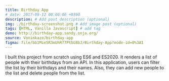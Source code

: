 ```yaml
---
title: Birthday App
# date: 2017-09-12 00:00:00 +0300
description: # Add post description (optional)
img: ./birthday-screenshot.png # Add image post (optional)
tags: [HTML, Vanilla Javascript] # add tag
demo: http://birthday-app.sandy.onja.org/
source: Voninkazo/birthday-app
figma: file/bb1Mie5R3mUhR77PtGG8bJ/Birthday-App?node-id=0%3A1
---
```


I built this project from scratch using ES6 and ES2020. It renders a list of people with their birthdays from an API.
In this application, users can filter the list by their birthdays and their names. Also, they can add new people to the list and delete people from the list.
